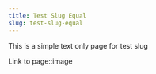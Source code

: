 ```yaml
---
title: Test Slug Equal
slug: test-slug-equal
---
```

This is a simple text only page for test slug

Link to page::image


